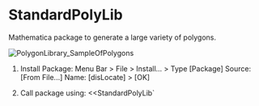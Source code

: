 # StandardPolyLib
Mathematica package to generate a large variety of polygons.


![PolygonLibrary_SampleOfPolygons](https://github.com/bumstema/StandardPolyLib/assets/25807978/e3e67323-6c2b-4d39-a4a7-ab4e9c0641ea)


1. Install Package:
Menu Bar > File > Install... > Type [Package] Source: [From File...] Name: [disLocate] > [OK]

2. Call package using:
   <<StandardPolyLib`

   
